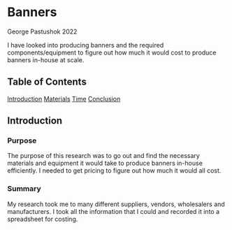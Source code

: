# Banners

George Pastushok 2022

I have looked into producing banners and the required components/equipment to figure out how much it would cost to produce banners in-house at scale. 

## Table of Contents

[Introduction](#Introduction)
[Materials](#Materials)
[Time](#Time)
[Conclusion](#Conclusion)

## Introduction

### Purpose

The purpose of this research was to go out and find the necessary materials and equipment it would take to produce banners in-house efficiently. I needed to get pricing to figure out how much it would all cost.

### Summary

My research took me to many different suppliers, vendors, wholesalers and manufacturers. I took all the information that I could and recorded it into a spreadsheet for costing. 
